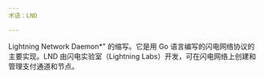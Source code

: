 ```yaml
---
术语：LND

---
```

Lightning Network Daemon*" 的缩写。它是用 Go 语言编写的闪电网络协议的主要实现。LND 由闪电实验室（Lightning Labs）开发，可在闪电网络上创建和管理支付通道和节点。